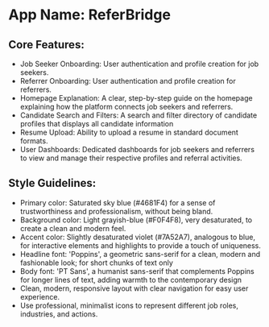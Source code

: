 # **App Name**: ReferBridge

## Core Features:

- Job Seeker Onboarding: User authentication and profile creation for job seekers.
- Referrer Onboarding: User authentication and profile creation for referrers.
- Homepage Explanation: A clear, step-by-step guide on the homepage explaining how the platform connects job seekers and referrers.
- Candidate Search and Filters: A search and filter directory of candidate profiles that displays all candidate information
- Resume Upload: Ability to upload a resume in standard document formats.
- User Dashboards: Dedicated dashboards for job seekers and referrers to view and manage their respective profiles and referral activities.

## Style Guidelines:

- Primary color: Saturated sky blue (#4681F4) for a sense of trustworthiness and professionalism, without being bland.
- Background color: Light grayish-blue (#F0F4F8), very desaturated, to create a clean and modern feel.
- Accent color: Slightly desaturated violet (#7A52A7), analogous to blue, for interactive elements and highlights to provide a touch of uniqueness.
- Headline font: 'Poppins', a geometric sans-serif for a clean, modern and fashionable look; for short chunks of text only
- Body font: 'PT Sans', a humanist sans-serif that complements Poppins for longer lines of text, adding warmth to the contemporary design
- Clean, modern, responsive layout with clear navigation for easy user experience.
- Use professional, minimalist icons to represent different job roles, industries, and actions.